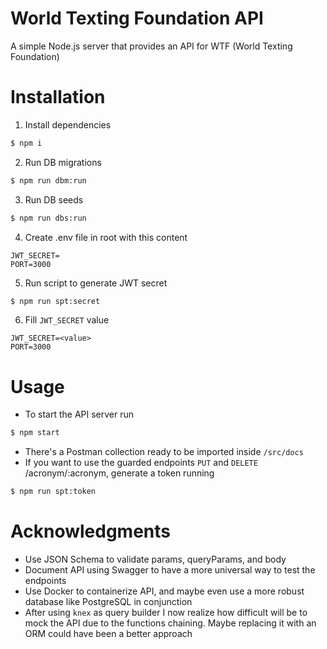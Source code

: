 # World Texting Foundation API
A simple Node.js server that provides an API for WTF (World Texting Foundation)

# Installation
1. Install dependencies
```bash
$ npm i
```
2. Run DB migrations
```bash
$ npm run dbm:run
```
3. Run DB seeds
```bash
$ npm run dbs:run
```
4. Create .env file in root with this content
```
JWT_SECRET=
PORT=3000
```
5. Run script to generate JWT secret
```bash
$ npm run spt:secret
```
6. Fill `JWT_SECRET` value
```
JWT_SECRET=<value>
PORT=3000
```

# Usage
- To start the API server run
```bash
$ npm start
```
- There's a Postman collection ready to be imported inside `/src/docs`
- If you want to use the guarded endpoints `PUT` and `DELETE` /acronym/:acronym, generate a token running
```bash
$ npm run spt:token
```

# Acknowledgments
- Use JSON Schema to validate params, queryParams, and body
- Document API using Swagger to have a more universal way to test the endpoints
- Use Docker to containerize API, and maybe even use a more robust database like PostgreSQL in conjunction
- After using `knex` as query builder I now realize how difficult will be to mock the API due to the functions chaining. Maybe replacing it with an ORM could have been a better approach
